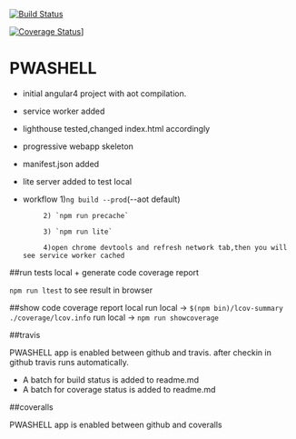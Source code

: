 [![Build Status](https://travis-ci.org/stefanaerts/PWASHELL.svg?branch=master)](https://travis-ci.org/stefanaerts/PWASHELL)

[![Coverage Status](https://coveralls.io/repos/github/stefanaerts/PWASHELL/badge.svg?branch=master)](https://coveralls.io/github/stefanaerts/PWASHELL?branch=master)]


# PWASHELL

- initial angular4 project with aot compilation.
- service worker added
- lighthouse tested,changed index.html accordingly
- progressive webapp skeleton
- manifest.json added
- lite server added to test local 
- workflow 
           1)`ng build --prod`(--aot default)

           2) `npm run precache` 

           3) `npm run lite` 

           4)open chrome devtools and refresh network tab,then you will see service worker cached


##run tests local + generate code coverage report

`npm run ltest` to see result in browser


##show code coverage report local
run local -> `$(npm bin)/lcov-summary ./coverage/lcov.info`
run local -> `npm run showcoverage`

##travis

PWASHELL app is enabled between github and travis.
after checkin in github travis runs automatically.
- A batch for build status is added to readme.md
- A batch for coverage status is added to readme.md

##coveralls

PWASHELL app is enabled between github and coveralls


